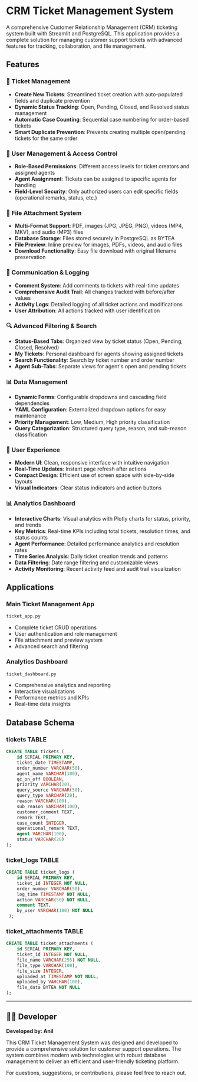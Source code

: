 # CRM Ticket Management System

A comprehensive Customer Relationship Management (CRM) ticketing system built with Streamlit and PostgreSQL. This application provides a complete solution for managing customer support tickets with advanced features for tracking, collaboration, and file management.

## Features

### 🎫 Ticket Management
- **Create New Tickets**: Streamlined ticket creation with auto-populated fields and duplicate prevention
- **Dynamic Status Tracking**: Open, Pending, Closed, and Resolved status management
- **Automatic Case Counting**: Sequential case numbering for order-based tickets
- **Smart Duplicate Prevention**: Prevents creating multiple open/pending tickets for the same order

### 👥 User Management & Access Control
- **Role-Based Permissions**: Different access levels for ticket creators and assigned agents
- **Agent Assignment**: Tickets can be assigned to specific agents for handling
- **Field-Level Security**: Only authorized users can edit specific fields (operational remarks, status, etc.)

### 📎 File Attachment System
- **Multi-Format Support**: PDF, images (JPG, JPEG, PNG), videos (MP4, MKV), and audio (MP3) files
- **Database Storage**: Files stored securely in PostgreSQL as BYTEA
- **File Preview**: Inline preview for images, PDFs, videos, and audio files
- **Download Functionality**: Easy file download with original filename preservation

### 💬 Communication & Logging
- **Comment System**: Add comments to tickets with real-time updates
- **Comprehensive Audit Trail**: All changes tracked with before/after values
- **Activity Logs**: Detailed logging of all ticket actions and modifications
- **User Attribution**: All actions tracked with user identification

### 🔍 Advanced Filtering & Search
- **Status-Based Tabs**: Organized view by ticket status (Open, Pending, Closed, Resolved)
- **My Tickets**: Personal dashboard for agents showing assigned tickets
- **Search Functionality**: Search by ticket number and order number
- **Agent Sub-Tabs**: Separate views for agent's open and pending tickets

### 📊 Data Management
- **Dynamic Forms**: Configurable dropdowns and cascading field dependencies
- **YAML Configuration**: Externalized dropdown options for easy maintenance
- **Priority Management**: Low, Medium, High priority classification
- **Query Categorization**: Structured query type, reason, and sub-reason classification

### 🎨 User Experience
- **Modern UI**: Clean, responsive interface with intuitive navigation
- **Real-Time Updates**: Instant page refresh after actions
- **Compact Design**: Efficient use of screen space with side-by-side layouts
- **Visual Indicators**: Clear status indicators and action buttons

### 📊 Analytics Dashboard
- **Interactive Charts**: Visual analytics with Plotly charts for status, priority, and trends
- **Key Metrics**: Real-time KPIs including total tickets, resolution times, and status counts
- **Agent Performance**: Detailed performance analytics and resolution rates
- **Time Series Analysis**: Daily ticket creation trends and patterns
- **Data Filtering**: Date range filtering and customizable views
- **Activity Monitoring**: Recent activity feed and audit trail visualization

## Applications

### Main Ticket Management App
```bash
ticket_app.py
```
- Complete ticket CRUD operations
- User authentication and role management
- File attachment and preview system
- Advanced search and filtering

### Analytics Dashboard
```bash
ticket_dashboard.py
```
- Comprehensive analytics and reporting
- Interactive visualizations
- Performance metrics and KPIs
- Real-time data insights

## Database Schema

### tickets TABLE

```sql
CREATE TABLE tickets (
    id SERIAL PRIMARY KEY,
    ticket_date TIMESTAMP,
    order_number VARCHAR(50),
    agent_name VARCHAR(100),
    qc_on_off BOOLEAN,
    priority VARCHAR(20),
    query_source VARCHAR(50),
    query_type VARCHAR(20),
    reason VARCHAR(100),
    sub_reason VARCHAR(100),
    customer_comment TEXT,
    remark TEXT,
    case_count INTEGER,
    operational_remark TEXT,
    agent VARCHAR(100),
    status VARCHAR(20)
);
```

### ticket_logs TABLE

```sql
CREATE TABLE ticket_logs (
    id SERIAL PRIMARY KEY,
    ticket_id INTEGER NOT NULL,
    order_number VARCHAR(50),             
    log_time TIMESTAMP NOT NULL,
    action VARCHAR(50) NOT NULL,          
    comment TEXT,                         
    by_user VARCHAR(100) NOT NULL        
 );
```
### ticket_attachments TABLE

```sql
CREATE TABLE ticket_attachments (
    id SERIAL PRIMARY KEY,
    ticket_id INTEGER NOT NULL,
    file_name VARCHAR(255) NOT NULL,              
    file_type VARCHAR(100),                    
    file_size INTEGER,                           
    uploaded_at TIMESTAMP NOT NULL,          
    uploaded_by VARCHAR(100),                      
    file_data BYTEA NOT NULL                       
);
```

---

## 👨‍💻 Developer

**Developed by: Anil**

This CRM Ticket Management System was designed and developed to provide a comprehensive solution for customer support operations. The system combines modern web technologies with robust database management to deliver an efficient and user-friendly ticketing platform.

For questions, suggestions, or contributions, please feel free to reach out.